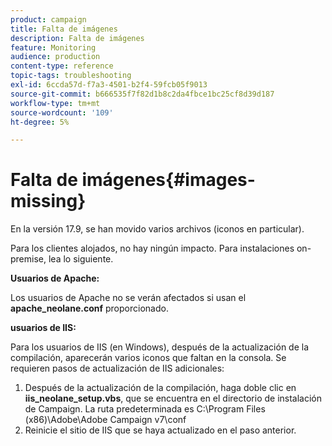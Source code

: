 ```yaml
---
product: campaign
title: Falta de imágenes
description: Falta de imágenes
feature: Monitoring
audience: production
content-type: reference
topic-tags: troubleshooting
exl-id: 6ccda57d-f7a3-4501-b2f4-59fcb05f9013
source-git-commit: b666535f7f82d1b8c2da4fbce1bc25cf8d39d187
workflow-type: tm+mt
source-wordcount: '109'
ht-degree: 5%

---
```


# Falta de imágenes{#images-missing}



En la versión 17.9, se han movido varios archivos (iconos en particular).

Para los clientes alojados, no hay ningún impacto. Para instalaciones on-premise, lea lo siguiente.

**Usuarios de Apache:**

Los usuarios de Apache no se verán afectados si usan el **apache_neolane.conf** proporcionado.

**usuarios de IIS:**

Para los usuarios de IIS (en Windows), después de la actualización de la compilación, aparecerán varios iconos que faltan en la consola. Se requieren pasos de actualización de IIS adicionales:

1. Después de la actualización de la compilación, haga doble clic en **iis_neolane_setup.vbs**, que se encuentra en el directorio de instalación de Campaign. La ruta predeterminada es C:\Program Files (x86)\Adobe\Adobe Campaign v7\conf
1. Reinicie el sitio de IIS que se haya actualizado en el paso anterior.
